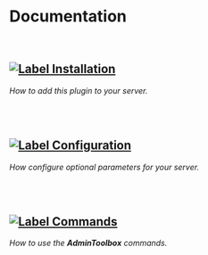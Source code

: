 
# Documentation

<br>

## [![Label Installation]][Installation]

*How to add this plugin to your server.*

<br>
<br>

## [![Label Configuration]][Configuration]

*How configure optional parameters for your server.*

<br>
<br>

## [![Label Commands]][Commands]

*How to use the **AdminToolbox** commands.*

<br>


<!----------------------------------------------------------------------------->

[Configuration]: Configuration
[Installation]: Installation.md
[Commands]: Commands


<!--------------------------------[ Labels ]----------------------------------->

[Label Configuration]: https://img.shields.io/badge/Configuration-1A86FD?style=for-the-badge&logoColor=white&logo=BookStack
[Label Installation]: https://img.shields.io/badge/Installation-A9225C?style=for-the-badge&logoColor=white&logo=DocuSign
[Label Commands]: https://img.shields.io/badge/Commands-00B265?style=for-the-badge&logoColor=white&logo=GNUBash

